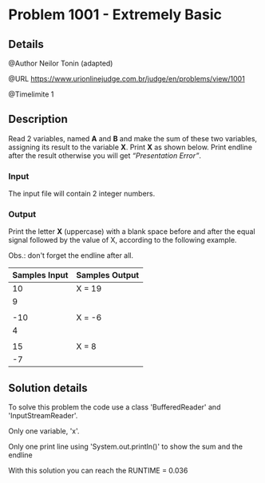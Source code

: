 # Problem 1001 - Extremely Basic

## Details

@Author Neilor Tonin (adapted)

@URL https://www.urionlinejudge.com.br/judge/en/problems/view/1001

@Timelimite 1

## Description

Read 2 variables, named **A** and **B** and make the sum of these two variables, assigning its result to the variable **X**. Print **X** as shown below. Print endline after the result otherwise you will get *“Presentation Error”*.

### Input

The input file will contain 2 integer numbers.

### Output

Print the letter **X** (uppercase) with a blank space before and after the equal signal followed by the value of X, according to the following example.

Obs.: don't forget the endline after all.

| Samples Input | Samples Output|
|---------------|---------------|
| 10 | X = 19 |
| 9 | |
| | |
| -10 | X = -6 |
| 4 | |
| | |
| 15 | X = 8 |
| -7 | |

## Solution details

To solve this problem the code use a class 'BufferedReader' and 'InputStreamReader'.

Only one variable, 'x'.

Only one print line using 'System.out.println()' to show the sum and the endline

With this solution you can reach the RUNTIME = 0.036
